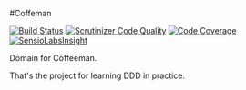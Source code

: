 #Coffeman

[![Build Status](https://scrutinizer-ci.com/g/HaKIMus/DomainCoffeman/badges/build.png?b=master)](https://scrutinizer-ci.com/g/HaKIMus/DomainCoffeman/build-status/master)
[![Scrutinizer Code Quality](https://scrutinizer-ci.com/g/HaKIMus/DomainCoffeman/badges/quality-score.png?b=master)](https://scrutinizer-ci.com/g/HaKIMus/DomainCoffeman/?branch=master)
[![Code Coverage](https://scrutinizer-ci.com/g/HaKIMus/DomainCoffeman/badges/coverage.png?b=master)](https://scrutinizer-ci.com/g/HaKIMus/DomainCoffeman/?branch=master)
[![SensioLabsInsight](https://insight.sensiolabs.com/projects/77d30155-03c1-4ef5-b751-b048350a669f/big.png)](https://insight.sensiolabs.com/projects/77d30155-03c1-4ef5-b751-b048350a669f)

Domain for Coffeeman.

That's the project for learning DDD in practice.
